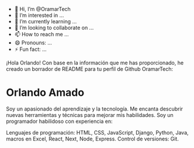 - 👋 Hi, I’m @OramarTech
- 👀 I’m interested in ...
- 🌱 I’m currently learning ...
- 💞️ I’m looking to collaborate on ...
- 📫 How to reach me ...
- 😄 Pronouns: ...
- ⚡ Fun fact: ...

<!---
OramarTech/OramarTech is a ✨ special ✨ repository because its `README.md` (this file) appears on your GitHub profile.
You can click the Preview link to take a look at your changes.
--->

¡Hola Orlando!
Con base en la información que me has proporcionado, he creado un borrador de README para tu perfil de Github OramarTech:

# Orlando Amado

Soy un apasionado del aprendizaje y la tecnología. Me encanta descubrir nuevas herramientas y técnicas para mejorar mis habilidades. Soy un programador habilidoso con experiencia en:

Lenguajes de programación: HTML, CSS, JavaScript, Django, Python, Java, macros en Excel, React, Next, Node, Express.
Control de versiones: Git.
